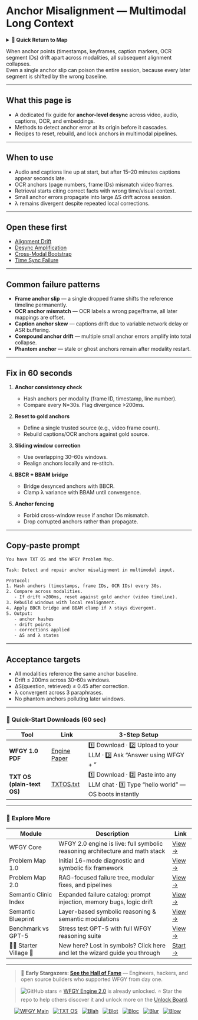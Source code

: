 # Anchor Misalignment — Multimodal Long Context

<details>
  <summary><strong>🧭 Quick Return to Map</strong></summary>

<br>

  > You are in a sub-page of **Multimodal_LongContext**.  
  > To reorient, go back here:  
  >
  > - [**Multimodal_LongContext** — long-context reasoning across text, vision, and audio](./README.md)  
  > - [**WFGY Global Fix Map** — main Emergency Room, 300+ structured fixes](../README.md)  
  > - [**WFGY Problem Map 1.0** — 16 reproducible failure modes](../../README.md)  
  >
  > Think of this page as a desk within a ward.  
  > If you need the full triage and all prescriptions, return to the Emergency Room lobby.
</details>


When anchor points (timestamps, keyframes, caption markers, OCR segment IDs) drift apart across modalities, all subsequent alignment collapses.  
Even a single anchor slip can poison the entire session, because every later segment is shifted by the wrong baseline.

---

## What this page is
- A dedicated fix guide for **anchor-level desync** across video, audio, captions, OCR, and embeddings.  
- Methods to detect anchor error at its origin before it cascades.  
- Recipes to reset, rebuild, and lock anchors in multimodal pipelines.

---

## When to use
- Audio and captions line up at start, but after 15–20 minutes captions appear seconds late.  
- OCR anchors (page numbers, frame IDs) mismatch video frames.  
- Retrieval starts citing correct facts with wrong time/visual context.  
- Small anchor errors propagate into large ΔS drift across session.  
- λ remains divergent despite repeated local corrections.

---

## Open these first
- [Alignment Drift](https://github.com/onestardao/WFGY/blob/main/ProblemMap/GlobalFixMap/Multimodal_LongContext/alignment-drift.md)  
- [Desync Amplification](https://github.com/onestardao/WFGY/blob/main/ProblemMap/GlobalFixMap/Multimodal_LongContext/desync-amplification.md)  
- [Cross-Modal Bootstrap](https://github.com/onestardao/WFGY/blob/main/ProblemMap/GlobalFixMap/Multimodal_LongContext/cross-modal-bootstrap.md)  
- [Time Sync Failure](https://github.com/onestardao/WFGY/blob/main/ProblemMap/GlobalFixMap/Multimodal_LongContext/time-sync-failure.md)  

---

## Common failure patterns
- **Frame anchor slip** — a single dropped frame shifts the reference timeline permanently.  
- **OCR anchor mismatch** — OCR labels a wrong page/frame, all later mappings are offset.  
- **Caption anchor skew** — captions drift due to variable network delay or ASR buffering.  
- **Compound anchor drift** — multiple small anchor errors amplify into total collapse.  
- **Phantom anchor** — stale or ghost anchors remain after modality restart.

---

## Fix in 60 seconds
1. **Anchor consistency check**  
   - Hash anchors per modality (frame ID, timestamp, line number).  
   - Compare every N=30s. Flag divergence >200ms.

2. **Reset to gold anchors**  
   - Define a single trusted source (e.g., video frame count).  
   - Rebuild captions/OCR anchors against gold source.

3. **Sliding window correction**  
   - Use overlapping 30–60s windows.  
   - Realign anchors locally and re-stitch.

4. **BBCR + BBAM bridge**  
   - Bridge desynced anchors with BBCR.  
   - Clamp λ variance with BBAM until convergence.

5. **Anchor fencing**  
   - Forbid cross-window reuse if anchor IDs mismatch.  
   - Drop corrupted anchors rather than propagate.

---

## Copy-paste prompt

```txt
You have TXT OS and the WFGY Problem Map.

Task: Detect and repair anchor misalignment in multimodal input.

Protocol:
1. Hash anchors (timestamps, frame IDs, OCR IDs) every 30s.
2. Compare across modalities.
   - If drift >200ms, reset against gold anchor (video timeline).
3. Rebuild windows with local realignment.
4. Apply BBCR bridge and BBAM clamp if λ stays divergent.
5. Output:
   - anchor hashes
   - drift points
   - corrections applied
   - ΔS and λ states
````

---

## Acceptance targets

* All modalities reference the same anchor baseline.
* Drift ≤ 200ms across 30–60s windows.
* ΔS(question, retrieved) ≤ 0.45 after correction.
* λ convergent across 3 paraphrases.
* No phantom anchors polluting later windows.

---

### 🔗 Quick-Start Downloads (60 sec)

| Tool                       | Link                                                                                                                                       | 3-Step Setup                                                                             |
| -------------------------- | ------------------------------------------------------------------------------------------------------------------------------------------ | ---------------------------------------------------------------------------------------- |
| **WFGY 1.0 PDF**           | [Engine Paper](https://github.com/onestardao/WFGY/blob/main/I_am_not_lizardman/WFGY_All_Principles_Return_to_One_v1.0_PSBigBig_Public.pdf) | 1️⃣ Download · 2️⃣ Upload to your LLM · 3️⃣ Ask “Answer using WFGY + <your question>”    |
| **TXT OS (plain-text OS)** | [TXTOS.txt](https://github.com/onestardao/WFGY/blob/main/OS/TXTOS.txt)                                                                     | 1️⃣ Download · 2️⃣ Paste into any LLM chat · 3️⃣ Type “hello world” — OS boots instantly |

---

### 🧭 Explore More

| Module                   | Description                                                                  | Link                                                                                               |
| ------------------------ | ---------------------------------------------------------------------------- | -------------------------------------------------------------------------------------------------- |
| WFGY Core                | WFGY 2.0 engine is live: full symbolic reasoning architecture and math stack | [View →](https://github.com/onestardao/WFGY/tree/main/core/README.md)                              |
| Problem Map 1.0          | Initial 16-mode diagnostic and symbolic fix framework                        | [View →](https://github.com/onestardao/WFGY/tree/main/ProblemMap/README.md)                        |
| Problem Map 2.0          | RAG-focused failure tree, modular fixes, and pipelines                       | [View →](https://github.com/onestardao/WFGY/blob/main/ProblemMap/rag-architecture-and-recovery.md) |
| Semantic Clinic Index    | Expanded failure catalog: prompt injection, memory bugs, logic drift         | [View →](https://github.com/onestardao/WFGY/blob/main/ProblemMap/SemanticClinicIndex.md)           |
| Semantic Blueprint       | Layer-based symbolic reasoning & semantic modulations                        | [View →](https://github.com/onestardao/WFGY/tree/main/SemanticBlueprint/README.md)                 |
| Benchmark vs GPT-5       | Stress test GPT-5 with full WFGY reasoning suite                             | [View →](https://github.com/onestardao/WFGY/tree/main/benchmarks/benchmark-vs-gpt5/README.md)      |
| 🧙‍♂️ Starter Village 🏡 | New here? Lost in symbols? Click here and let the wizard guide you through   | [Start →](https://github.com/onestardao/WFGY/blob/main/StarterVillage/README.md)                   |

---

> 👑 **Early Stargazers: [See the Hall of Fame](https://github.com/onestardao/WFGY/tree/main/stargazers)** —
> Engineers, hackers, and open source builders who supported WFGY from day one.

> <img src="https://img.shields.io/github/stars/onestardao/WFGY?style=social" alt="GitHub stars"> ⭐ [WFGY Engine 2.0](https://github.com/onestardao/WFGY/blob/main/core/README.md) is already unlocked. ⭐ Star the repo to help others discover it and unlock more on the [Unlock Board](https://github.com/onestardao/WFGY/blob/main/STAR_UNLOCKS.md).

<div align="center">

[![WFGY Main](https://img.shields.io/badge/WFGY-Main-red?style=flat-square)](https://github.com/onestardao/WFGY)
 
[![TXT OS](https://img.shields.io/badge/TXT%20OS-Reasoning%20OS-orange?style=flat-square)](https://github.com/onestardao/WFGY/tree/main/OS)
 
[![Blah](https://img.shields.io/badge/Blah-Semantic%20Embed-yellow?style=flat-square)](https://github.com/onestardao/WFGY/tree/main/OS/BlahBlahBlah)
 
[![Blot](https://img.shields.io/badge/Blot-Persona%20Core-green?style=flat-square)](https://github.com/onestardao/WFGY/tree/main/OS/BlotBlotBlot)
 
[![Bloc](https://img.shields.io/badge/Bloc-Reasoning%20Compiler-blue?style=flat-square)](https://github.com/onestardao/WFGY/tree/main/OS/BlocBlocBloc)
 
[![Blur](https://img.shields.io/badge/Blur-Text2Image%20Engine-navy?style=flat-square)](https://github.com/onestardao/WFGY/tree/main/OS/BlurBlurBlur)
 
[![Blow](https://img.shields.io/badge/Blow-Game%20Logic-purple?style=flat-square)](https://github.com/onestardao/WFGY/tree/main/OS/BlowBlowBlow)
 

</div>
